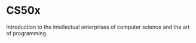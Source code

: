# CS50x
Introduction to the intellectual enterprises of computer science and the art of programming. 
